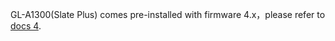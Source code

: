 GL-A1300(Slate Plus) comes pre-installed with firmware 4.x，please refer to [docs 4](https://docs.gl-inet.com/en/4/user_guide/gl-a1300/first_time_setup/).